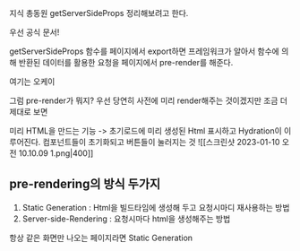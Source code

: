 ---
---

지식 총동원 getServerSideProps 정리해보려고 한다.

우선 공식 문서! 

getServerSideProps 함수를 페이지에서 export하면 프레임워크가 알아서 함수에 의해 반환된 데이터를 활용한 요청을 페이지에서 pre-render를 해준다. 

여기는 오케이

그럼 pre-render가 뭐지? 우선 당연히 사전에 미리 render해주는 것이겠지만 조금 더 제대로 보면

미리 HTML을 만드는 기능 
-> 초기로드에 미리 생성된 Html 표시하고 Hydration이 이루어진다. 컴포넌트들이 초기화되고 버튼들이 눌러지는 것 
![[스크린샷 2023-01-10 오전 10.10.09 1.png|400]]
## pre-rendering의 방식 두가지
1. Static Generation : Html을 빌드타임에 생성해 두고 요청시마디 재사용하는 방법
2. Server-side-Rendering : 요청시마다 html을 생성해주는 방법

항상 같은 화면만 나오는 페이지라면 Static Generation 

